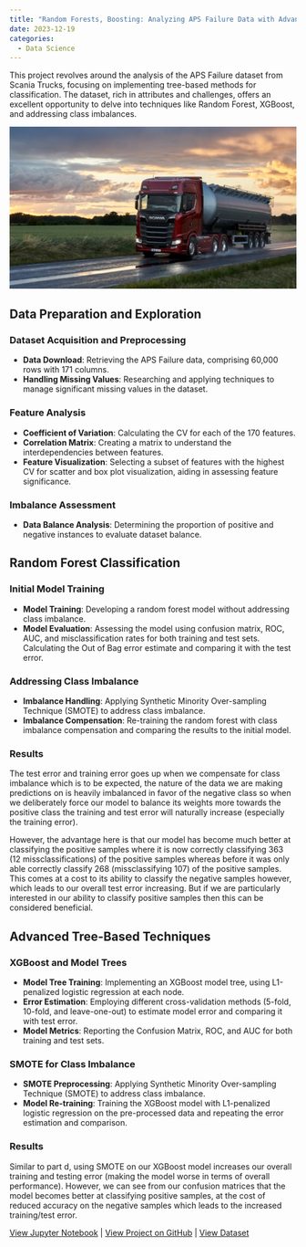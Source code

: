 ```yaml
---
title: "Random Forests, Boosting: Analyzing APS Failure Data with Advanced Machine Learning "
date: 2023-12-19
categories:
  - Data Science
---
```


This project revolves around the analysis of the APS Failure dataset from Scania Trucks, focusing on implementing tree-based methods for classification. The dataset, rich in attributes and challenges, offers an excellent opportunity to delve into techniques like Random Forest, XGBoost, and addressing class imbalances.


![Alt text for image](/assets/images/scania-trucks.jpeg)

<!--more-->

## Data Preparation and Exploration
### Dataset Acquisition and Preprocessing
- **Data Download**: Retrieving the APS Failure data, comprising 60,000 rows with 171 columns.
- **Handling Missing Values**: Researching and applying techniques to manage significant missing values in the dataset.

### Feature Analysis
- **Coefficient of Variation**: Calculating the CV for each of the 170 features.
- **Correlation Matrix**: Creating a matrix to understand the interdependencies between features.
- **Feature Visualization**: Selecting a subset of features with the highest CV for scatter and box plot visualization, aiding in assessing feature significance.

### Imbalance Assessment
- **Data Balance Analysis**: Determining the proportion of positive and negative instances to evaluate dataset balance.

## Random Forest Classification
### Initial Model Training
- **Model Training**: Developing a random forest model without addressing class imbalance.
- **Model Evaluation**: Assessing the model using confusion matrix, ROC, AUC, and misclassification rates for both training and test sets. Calculating the Out of Bag error estimate and comparing it with the test error.

### Addressing Class Imbalance
- **Imbalance Handling**: Applying Synthetic Minority Over-sampling Technique (SMOTE) to address class imbalance.
- **Imbalance Compensation**: Re-training the random forest with class imbalance compensation and comparing the results to the initial model.

### Results

The test error and training error goes up when we compensate for class imbalance which is to be expected, the nature of the data we are making predictions on is heavily imbalanced in favor of the negative class so when we deliberately force our model to balance its weights more towards the positive class the training and test error will naturally increase (especially the training error).

However, the advantage here is that our model has become much better at classifying the positive samples where it is now correctly classifying 363 (12 missclassifications) of the positive samples whereas before it was only able correctly classify 268 (missclassifying 107) of the positive samples. This comes at a cost to its ability to classify the negative samples however, which leads to our overall test error increasing. But if we are particularly interested in our ability to classify positive samples then this can be considered beneficial.

## Advanced Tree-Based Techniques
### XGBoost and Model Trees
- **Model Tree Training**: Implementing an XGBoost model tree, using L1-penalized logistic regression at each node. 
- **Error Estimation**: Employing different cross-validation methods (5-fold, 10-fold, and leave-one-out) to estimate model error and comparing it with test error.
- **Model Metrics**: Reporting the Confusion Matrix, ROC, and AUC for both training and test sets.

### SMOTE for Class Imbalance
- **SMOTE Preprocessing**: Applying Synthetic Minority Over-sampling Technique (SMOTE) to address class imbalance.
- **Model Re-training**: Training the XGBoost model with L1-penalized logistic regression on the pre-processed data and repeating the error estimation and comparison.

### Results

Similar to part d, using SMOTE on our XGBoost model increases our overall training and testing error (making the model worse in terms of overall performance). However, we can see from our confusion matrices that the model becomes better at classifying positive samples, at the cost of reduced accuracy on the negative samples which leads to the increased training/test error.

[View Jupyter Notebook](https://nbviewer.org/github/Payapulli/Payapulli.github.io/blob/main/jupyter-notebooks/aps-random-forest.ipynb) | 
[View Project on GitHub](https://github.com/DSCI-552/homework-6-Payapulli) |
[View Dataset](https://archive.ics.uci.edu/ml/datasets/APS+Failure+at+Scania+Trucks)